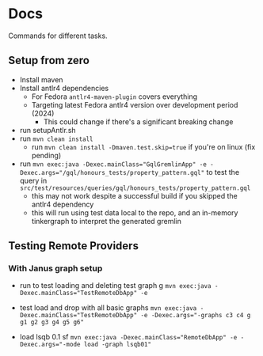 # Docs

Commands for different tasks.

## Setup from zero

- Install maven
- Install antlr4 dependencies
    - For Fedora `antlr4-maven-plugin` covers everything
    - Targeting latest Fedora antlr4 version over development period (2024)
        - This could change if there's a significant breaking change 
- run setupAntlr.sh
- run `mvn clean install`
    - run `mvn clean install -Dmaven.test.skip=true` if you're on linux (fix pending)
- run `mvn exec:java -Dexec.mainClass="GqlGremlinApp" -e -Dexec.args="/gql/honours_tests/property_pattern.gql"` to test the query in `src/test/resources/queries/gql/honours_tests/property_pattern.gql`
    - this may not work despite a successful build if you skipped the antlr4 dependency
    - this will run using test data local to the repo, and an in-memory tinkergraph to interpret the generated gremlin

## Testing Remote Providers

### With Janus graph setup

- run to test loading and deleting test graph g
	`mvn exec:java -Dexec.mainClass="TestRemoteDbApp" -e`

- test load and drop with all basic graphs
	`mvn exec:java -Dexec.mainClass="TestRemoteDbApp" -e -Dexec.args="-graphs c3 c4 g g1 g2 g3 g4 g5 g6"`
	
- load lsqb 0.1 sf
	`mvn exec:java -Dexec.mainClass="RemoteDbApp" -e -Dexec.args="-mode load -graph lsqb01"`
